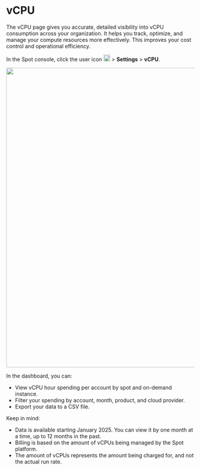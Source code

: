 <meta name="robots" content="noindex">

# vCPU

The vCPU page gives you accurate, detailed visibility into vCPU consumption across your organization. It helps you track, optimize, and manage your compute resources more effectively. This improves your cost control and operational efficiency.

In the Spot console, click the user icon <img height="18" src="https://docs.spot.io/administration/_media/usericon.png">  > **Settings** > **vCPU**.

<img width=800 src="https://github.com/user-attachments/assets/39970670-a9fb-4f0f-a748-d048a10dfbc6">


In the dashboard, you can:

* View vCPU hour spending per account by spot and on-demand instance.
* Filter your spending by account, month, product, and cloud provider.
* Export your data to a CSV file.

Keep in mind:

* Data is available starting January 2025. You can view it by one month at a time, up to 12 months in the past.
* Billing is based on the amount of vCPUs being managed by the Spot platform.
* The amount of vCPUs represents the amount being charged for, and not the actual run rate.

